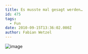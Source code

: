 ```yaml
---
title: Es musste mal gesagt werden…
id: 475
tags:
  - Fun
date: 2010-09-15T13:36:02.000Z
author: Fabian Wetzel
---
```


![image](https://az275061.vo.msecnd.net/blogmedia/2010/09/image38.png "image")
